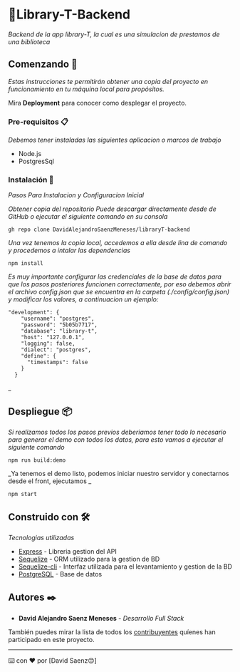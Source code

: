 # 📖Library-T-Backend

_Backend de la app library-T, la cual es una simulacion de prestamos de una biblioteca_

## Comenzando 🚀

_Estas instrucciones te permitirán obtener una copia del proyecto en funcionamiento en tu máquina local para propósitos._

Mira **Deployment** para conocer como desplegar el proyecto.


### Pre-requisitos 📋

_Debemos tener instaladas las siguientes aplicacion o marcos de trabajo_
* Node.js
* PostgresSql

### Instalación 🔧

_Pasos Para Instalacion y Configuracion Inicial_

_Obtener copia del repositorio_
_Puede descargar directamente desde de GitHub o ejecutar el siguiente comando en su consola_
```
gh repo clone DavidAlejandroSaenzMeneses/libraryT-backend
```

_Una vez tenemos la copia local, accedemos a ella desde lina de comando y procedemos a intalar las dependencias_

```
npm install
```
_Es muy importante configurar las credenciales de la base de datos para que los pasos posteriores funcionen correctamente, por eso debemos abrir el archivo config.json que se encuentra en la carpeta (./config/config.json) y modificar los valores, a continuacion un ejemplo:_

```
"development": {
    "username": "postgres",
    "password": "5b05b7717",
    "database": "library-t",
    "host": "127.0.0.1",
    "logging": false,
    "dialect": "postgres",
    "define": {
      "timestamps": false
    }
  }
```
_

## Despliegue 📦


_Si realizamos todos los pasos previos deberiamos tener todo lo necesario para generar el demo con todos los datos, para esto vamos a ejecutar el siguiente comando_

```
npm run build:demo
```

_Ya tenemos el demo listo, podemos iniciar nuestro servidor y conectarnos desde el front, ejecutamos _

```
npm start
```

## Construido con 🛠️

_Tecnologias utilizadas_

* [Express](https://expressjs.com/es/) - Libreria gestion del API
* [Sequelize](https://sequelize.org/) - ORM utilizado para la gestion de BD
* [Sequelize-cli](https://sequelize.org/master/manual/migrations.html) - Interfaz utilizada para el levantamiento y gestion de la BD
* [PostgreSQL](https://www.postgresql.org/) - Base de datos


## Autores ✒️

* **David Alejandro Saenz Meneses** - *Desarrollo Full Stack* 

También puedes mirar la lista de todos los [contribuyentes](https://github.com/your/project/contributors) quíenes han participado en este proyecto. 



---
⌨️ con ❤️ por [David Saenz😊]